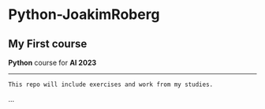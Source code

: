 # Python-JoakimRoberg

## My First course

**Python** course for **AI 2023**

---

```` 
This repo will include exercises and work from my studies.

````
... 